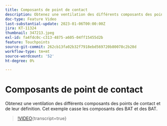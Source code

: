 ```yaml
---
title: Composants de point de contact
description: Obtenez une ventilation des différents composants des points de contact et de leur définition. Cet exemple casse les composants des BAT et des BAT.
doc-type: Feature Video
last-substantial-update: 2023-01-06T00:00:00Z
jira: KT-11324
thumbnail: 347213.jpeg
exl-id: fa4fdc0c-c313-4875-a605-04ff15455d2b
feature: Touchpoints
source-git-commit: 262cb13fa02b32f7918ebd569720b80078c2b28d
workflow-type: tm+mt
source-wordcount: '52'
ht-degree: 0%

---
```


# Composants de point de contact

Obtenez une ventilation des différents composants des points de contact et de leur définition. Cet exemple casse les composants des BAT et des BAT.

>[!VIDEO](https://video.tv.adobe.com/v/347213/?learn=on){transcript=true}
